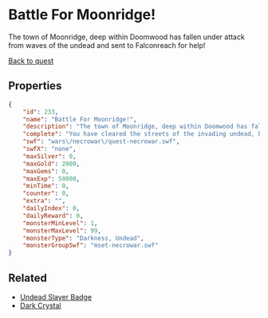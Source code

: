 # Battle For Moonridge!

The town of Moonridge, deep within Doomwood has fallen under attack from waves of the undead and sent to Falconreach for help!

[Back to quest](../quests.md)

## Properties

```json
{
    "id": 233,
    "name": "Battle For Moonridge!",
    "description": "The town of Moonridge, deep within Doomwood has fallen under attack from waves of the undead and sent to Falconreach for help!",
    "complete": "You have cleared the streets of the invading undead, but the waves keep coming! If you can clear them all maybe you and Artix can find out the reason for the attacks.",
    "swf": "wars\/necrowar\/quest-necrowar.swf",
    "swfX": "none",
    "maxSilver": 0,
    "maxGold": 2000,
    "maxGems": 0,
    "maxExp": 50000,
    "minTime": 0,
    "counter": 0,
    "extra": "",
    "dailyIndex": 0,
    "dailyReward": 0,
    "monsterMinLevel": 1,
    "monsterMaxLevel": 99,
    "monsterType": "Darkness, Undead",
    "monsterGroupSwf": "mset-necrowar.swf"
}
```

## Related

- [Undead Slayer Badge](../items/1594-undead-slayer-badge.md)
- [Dark Crystal](../items/8378-dark-crystal.md)

